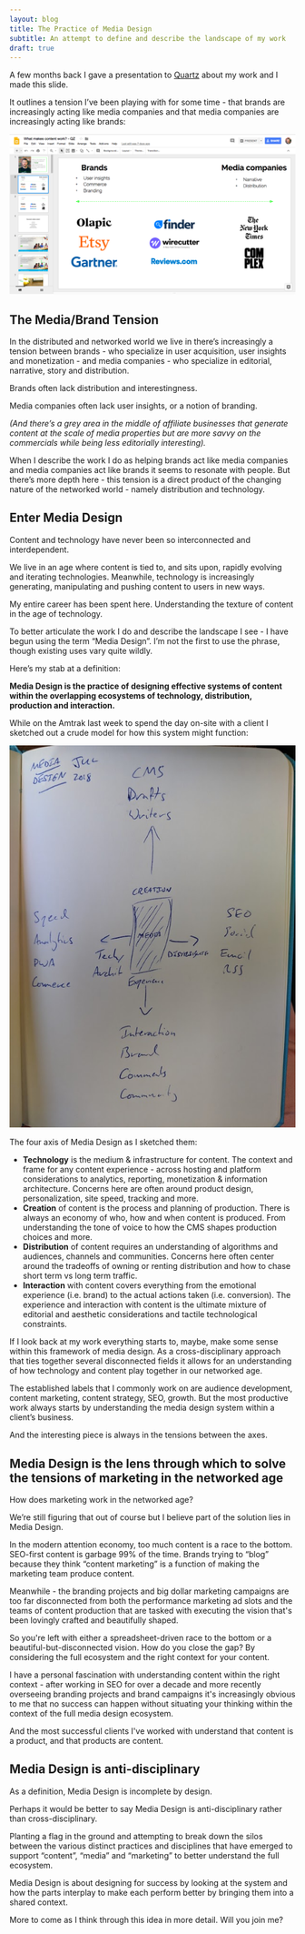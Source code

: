 ```yaml
---
layout: blog
title: The Practice of Media Design
subtitle: An attempt to define and describe the landscape of my work
draft: true
---
```


A few months back I gave a presentation to [Quartz](https://qz.com) about my work and I made this slide.

It outlines a tension I’ve been playing with for some time - that brands are increasingly acting like media companies and that media companies are increasingly acting like brands:

![](/images/qzslide.png)

## The Media/Brand Tension

In the distributed and networked world we live in there’s increasingly a tension between brands - who specialize in user acquisition, user insights and monetization - and media companies - who specialize in editorial, narrative, story and distribution.

Brands often lack distribution and interestingness.

Media companies often lack user insights, or a notion of branding.

*(And there’s a grey area in the middle of affiliate businesses that generate content at the scale of media properties but are more savvy on the commercials while being less editorially interesting).*

When I describe the work I do as helping brands act like media companies and media companies act like brands it seems to resonate with people. But there’s more depth here - this tension is a direct product of the changing nature of the networked world - namely distribution and technology.

## Enter Media Design

Content and technology have never been so interconnected and interdependent.

We live in an age where content is tied to, and sits upon, rapidly evolving and iterating technologies. Meanwhile, technology is increasingly generating, manipulating and pushing content to users in new ways.

My entire career has been spent here. Understanding the texture of content in the age of technology.

To better articulate the work I do and describe the landscape I see - I have begun using the term “Media Design”. I’m not the first to use the phrase, though existing uses vary quite wildly.

Here’s my stab at a definition:

**Media Design is the practice of designing effective systems of content within the overlapping ecosystems of technology, distribution, production and interaction.**

While on the Amtrak  last week to spend the day on-site with a client I sketched out a crude model for how this system might function:

![](/images/mediadesign.jpg)

The four axis of Media Design as I sketched them:

- **Technology** is the medium & infrastructure for content. The context and frame for any content experience - across hosting and platform considerations to analytics, reporting, monetization & information architecture. Concerns here are often around product design, personalization, site speed, tracking and more.
- **Creation** of content is the process and planning of production. There is always an economy of who, how and when content is produced. From understanding the tone of voice to how the CMS shapes production choices and more.
- **Distribution** of content requires an understanding of algorithms and audiences, channels and communities. Concerns here often center around the tradeoffs of owning or renting distribution and how to chase short term vs long term traffic.
- **Interaction** with content covers everything from the emotional experience (i.e. brand) to the actual actions taken (i.e. conversion). The experience and interaction with content is the ultimate mixture of editorial and aesthetic considerations and tactile technological constraints.

If I look back at my work everything starts to, maybe, make some sense within this framework of media design. As a cross-disciplinary approach that ties together several disconnected fields it allows for an understanding of how technology and content play together in our networked age.

The established labels that I commonly work on are audience development, content marketing, content strategy, SEO, growth. But the most productive work always starts by understanding the media design system within a client’s business.

And the interesting piece is always in the tensions between the axes.

## Media Design is the lens through which to solve the tensions of marketing in the networked age

How does marketing work in the networked age?

We’re still figuring that out of course but I believe part of the solution lies in Media Design.

In the modern attention economy, too much content is a race to the bottom. SEO-first content is garbage 99% of the time. Brands trying to “blog” because they think “content marketing” is a function of making the marketing team produce content.

Meanwhile - the branding projects and big dollar marketing campaigns are too far disconnected from both the performance marketing ad slots and the teams of content production that are tasked with executing the vision that's been lovingly crafted and beautifully shaped.

So you're left with either a spreadsheet-driven race to the bottom or a beautiful-but-disconnected vision. How do you close the gap? By considering the full ecosystem and the right context for your content.

I have a personal fascination with understanding content within the right context - after working in SEO for over a decade and more recently overseeing branding projects and brand campaigns it's increasingly obvious to me that no success can happen without situating your thinking within the context of the full media design ecosystem.

And the most successful clients I've worked with understand that content is a product, and that products are content.

## Media Design is anti-disciplinary

As a definition, Media Design is incomplete by design.

Perhaps it would be better to say Media Design is anti-disciplinary rather than cross-disciplinary.

Planting a flag in the ground and attempting to break down the silos between the various distinct practices and disciplines that have emerged to support “content”, “media” and “marketing” to better understand the full ecosystem.

Media Design is about designing for success by looking at the system and how the parts interplay to make each perform better by bringing them into a shared context.

More to come as I think through this idea in more detail. Will you join me?
